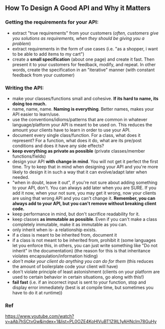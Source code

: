 How To Design A Good API and Why it Matters
-------------------------------------------

### Getting the requirements for your API:
- extract "true requirements" from your customers (*often, customers give you solutions as requirements, when they should be giving you a problem*)
- extract requirements in the form of use cases (i.e. "as a shopper, i want to be able to add items to my cart")
- create a **small specification** (about one page) and create it fast. Then present it to your customers for feedback, modify, and repeat. In other words, create the specification in an "iterative" manner (with constant feedback from your customer)

### Writing the API:
- make your classes/functions small and cohesive. **If its hard to name, its doing too much.**
- name, name, name. **Naming is everything**. Better names, makes your API easier to learn/use.
- use the conventions/idioms/patterns that are common in whatever language/platform your API is meant to be used on. This reduces the amount your clients have to learn in order to use your API.
- document every single class/function. For a class, what does it represent? For a function, what does it do, what are its pre/post conditions and does it have any side effects?
- **keep everything as private as possible** (private classes/member functions/fields)
- design your API **with change in mind**. You will not get it perfect the first time. Try to keep that in mind when designing your API and you're more likely to design it in such a way that it can evolve/adapt later when needed.
- "when in doubt, leave it out", if you're not sure about adding something to your API, don't. You can always add later when you are SURE. If you add it now, when your not sure, you may get it wrong, now your clients are using that wrong API and you can't change it. **Remember, you can always add to your API, but you can't remove without breaking client code.**
- keep performance in mind, but don't sacrifice readability for it.
- keep classes **as immutable as possible**. Even if you can't make a class completely immutable, make it as immutable as you can.
- only inherit when is- a relationship exists.
- if a class is meant to be inherited from, document it
- if a class is not meant to be inherited from, prohibit it (some languages let you enforce this, in others, you can just write something like "Do not inherit" in the documentation) (the reason for this is that inheritance violates encapsulation/information hiding)
- *don't make your client do anything you can do for them* (this reduces the amount of boilerplate code your client will have)
- don't violate principle of least astonishment (clients on your platform are used to certain behavior in certain situations, go along with this!)
- **fail fast** (i.e. if an incorrect input is sent to your function, stop and display error immediately (best is at compile time, but sometimes you have to do it at runtime))

### Ref

https://www.youtube.com/watch?v=aAb7hSCtvGw&index=1&list=PL0OZE4KoHlVuBT1Z9lL1yAHNclm78GuHy